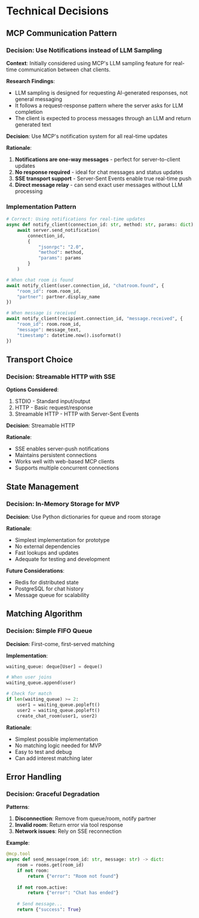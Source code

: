 # Technical Decisions

## MCP Communication Pattern

### Decision: Use Notifications instead of LLM Sampling

**Context**: Initially considered using MCP's LLM sampling feature for real-time communication between chat clients.

**Research Findings**:
- LLM sampling is designed for requesting AI-generated responses, not general messaging
- It follows a request-response pattern where the server asks for LLM completion
- The client is expected to process messages through an LLM and return generated text

**Decision**: Use MCP's notification system for all real-time updates

**Rationale**:
1. **Notifications are one-way messages** - perfect for server-to-client updates
2. **No response required** - ideal for chat messages and status updates  
3. **SSE transport support** - Server-Sent Events enable true real-time push
4. **Direct message relay** - can send exact user messages without LLM processing

### Implementation Pattern

```python
# Correct: Using notifications for real-time updates
async def notify_client(connection_id: str, method: str, params: dict):
    await server.send_notification(
        connection_id,
        {
            "jsonrpc": "2.0",
            "method": method,
            "params": params
        }
    )

# When chat room is found
await notify_client(user.connection_id, "chatroom.found", {
    "room_id": room.room_id,
    "partner": partner.display_name
})

# When message is received
await notify_client(recipient.connection_id, "message.received", {
    "room_id": room.room_id,
    "message": message_text,
    "timestamp": datetime.now().isoformat()
})
```

## Transport Choice

### Decision: Streamable HTTP with SSE

**Options Considered**:
1. STDIO - Standard input/output
2. HTTP - Basic request/response
3. Streamable HTTP - HTTP with Server-Sent Events

**Decision**: Streamable HTTP

**Rationale**:
- SSE enables server-push notifications
- Maintains persistent connections
- Works well with web-based MCP clients
- Supports multiple concurrent connections

## State Management

### Decision: In-Memory Storage for MVP

**Decision**: Use Python dictionaries for queue and room storage

**Rationale**:
- Simplest implementation for prototype
- No external dependencies
- Fast lookups and updates
- Adequate for testing and development

**Future Considerations**:
- Redis for distributed state
- PostgreSQL for chat history
- Message queue for scalability

## Matching Algorithm

### Decision: Simple FIFO Queue

**Decision**: First-come, first-served matching

**Implementation**:
```python
waiting_queue: deque[User] = deque()

# When user joins
waiting_queue.append(user)

# Check for match
if len(waiting_queue) >= 2:
    user1 = waiting_queue.popleft()
    user2 = waiting_queue.popleft()
    create_chat_room(user1, user2)
```

**Rationale**:
- Simplest possible implementation
- No matching logic needed for MVP
- Easy to test and debug
- Can add interest matching later

## Error Handling

### Decision: Graceful Degradation

**Patterns**:
1. **Disconnection**: Remove from queue/room, notify partner
2. **Invalid room**: Return error via tool response
3. **Network issues**: Rely on SSE reconnection

**Example**:
```python
@mcp.tool
async def send_message(room_id: str, message: str) -> dict:
    room = rooms.get(room_id)
    if not room:
        return {"error": "Room not found"}
    
    if not room.active:
        return {"error": "Chat has ended"}
    
    # Send message...
    return {"success": True}
```